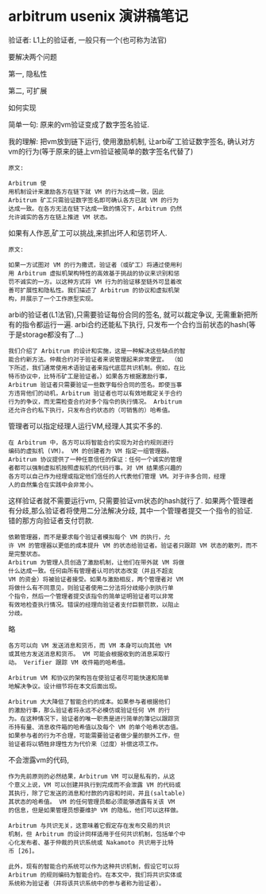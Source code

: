 # arbitrum usenix 演讲稿笔记
验证者: L1上的验证者, 一般只有一个(也可称为法官)

要解决两个问题

第一, 隐私性

第二, 可扩展


如何实现

简单一句: 原来的vm验证变成了数字签名验证.

我的理解: 把vm放到链下运行, 使用激励机制, 让arbi矿工验证数字签名, 确认对方vm的行为(等于原来的链上vm验证被简单的数字签名代替了)
```
原文:

Arbitrum 使
⽤机制设计来激励各⽅在链下就 VM 的⾏为达成⼀致，因此
Arbitrum 矿⼯只需验证数字签名即可确认各⽅已就 VM 的⾏为
达成⼀致。在各⽅⽆法在链下达成⼀致的情况下，Arbitrum 仍然
允许诚实的各⽅在链上推进 VM 状态。
```

如果有人作恶,矿工可以挑战,来抓出坏人和惩罚坏人. 
```
原文:

如果⼀⽅试图对 VM 的⾏为撒谎，验证者（或矿⼯）将通过使⽤利
⽤ Arbitrum 虚拟机架构特性的⾼效基于挑战的协议来识别和惩
罚不诚实的⼀⽅。以这种⽅式将 VM ⾏为的验证移⾄链外可显着改
善可扩展性和隐私性。我们描述了 Arbitrum 的协议和虚拟机架
构，并展⽰了⼀个⼯作原型实现。
```

arbi的验证者(L1法官),只需要验证每份合同的签名, 就可以裁定争议, 无需重新把所有的指令都运行一遍.
arbi合约还能私下执行, 只发布一个合约当前状态的hash(等于是storage都没有了...)
```
我们介绍了 Arbitrum 的设计和实施，这是⼀种解决这些缺点的智
能合约新⽅法。仲裁合约对于验证者来说管理起来⾮常便宜。 （如
下所述，我们通常使⽤术语验证者来指代底层共识机制。例如，在⽐
特币协议中，⽐特币矿⼯是验证者。）如果各⽅根据激励⾏事，
Arbitrum 验证者只需要验证⼀些数字每份合同的签名。即使当事
⽅违背他们的动机，Arbitrum 验证者也可以有效地裁定关于合约
⾏为的争议，⽽⽆需检查合约对多个指令的执⾏情况。 Arbitrum
还允许合约私下执⾏，只发布合约状态的（可销售的）哈希值。
```

管理者可以指定经理人运行VM,经理人其实不多的.
```
在 Arbitrum 中，各⽅可以将智能合约实现为对合约规则进⾏
编码的虚拟机 (VM)。 VM 的创建者为 VM 指定⼀组管理器。
Arbitrum 协议提供了⼀种任意信任的保证：任何⼀个诚实的管理
者都可以强制虚拟机按照虚拟机的代码⾏事。对 VM 结果感兴趣的
各⽅可以⾃⼰作为经理或指定他们信任的⼈代表他们管理 VM。对于许多合同，经理
⼈的⾃然集合在实践中会⾮常⼩。
```
这样验证者就不需要运行vm, 只需要验证vm状态的hash就行了.
如果两个管理者有分歧,那么验证者将使用二分法解决分歧, 其中一个管理者提交一个指令的验证.
错的那方向验证者支付罚款.
```
依赖管理器，⽽不是要求每个验证者模拟每个 VM 的执⾏，允
许 VM 的管理器以更低的成本提升 VM 的状态给验证者。验证者只跟踪 VM 状态的散列，⽽不是完整状态。
Arbitrum 为管理⼈员创造了激励机制，让他们在带外就 VM 将做
什么达成⼀致。任何由所有管理者认可的状态改变（并且不超⽀
VM 的资⾦）将被验证者接受。如果与激励相反，两个管理者对 VM
将做什么有不同意⻅，则验证者使⽤⼆分法将分歧缩⼩到执⾏单
个指令，然后⼀个管理者提交该指令的简单证明验证者可以⾮常
有效地检查执⾏情况。错误的经理向验证者⽀付巨额罚款，以阻⽌
分歧。
```
略
```
各⽅可以向 VM 发送消息和货币，⽽ VM 本⾝可以向其他 VM
或其他⽅发送消息和货币。 VM 可能会根据收到的消息采取⾏
动。 Verifier 跟踪 VM 收件箱的哈希值。

Arbitrum VM 和协议的架构旨在使验证者尽可能快速和简单
地解决争议。设计细节将在本⽂后⾯出现。

Arbitrum ⼤⼤降低了智能合约的成本。如果参与者根据他们
的激励⾏事，那么验证者将永远不必模仿或验证任何 VM 的⾏
为。在这种情况下，验证者的唯⼀职责是进⾏简单的簿记以跟踪货
币持有量、消息收件箱的哈希值以及每个 VM 的单个哈希状态值。
如果参与者的⾏为不合理，可能需要验证者做少量的额外⼯作，但
验证者将以牺牲⾮理性⽅为代价来（过度）补偿这项⼯作。
```
不会泄露vm的代码,
```
作为先前原则的必然结果，Arbitrum VM 可以是私有的，从这
个意义上说，VM 可以创建并执⾏到完成⽽不会泄露 VM 的代码或
其执⾏，除了它发送的消息和付款的内容和时间，并且(saltable)
其状态的哈希值。 VM 的任何管理员都必须能够透露有关该 VM
的信息，但是如果管理员想要维护 VM 的隐私，他们可以这样做。

Arbitrum 与共识⽆关，这意味着它假定存在发布交易的共识
机制，但 Arbitrum 的设计同样适⽤于任何共识机制，包括单个中
⼼化发布者、基于仲裁的共识系统或 Nakamoto 共识⽤于⽐特
币 [26]。

此外，现有的智能合约系统可以作为这种共识机制，假设它可以将
Arbitrum 的规则编码为智能合约。在本⽂中，我们将共识实体或
系统称为验证者（并将该共识系统中的参与者称为验证者）。
```

